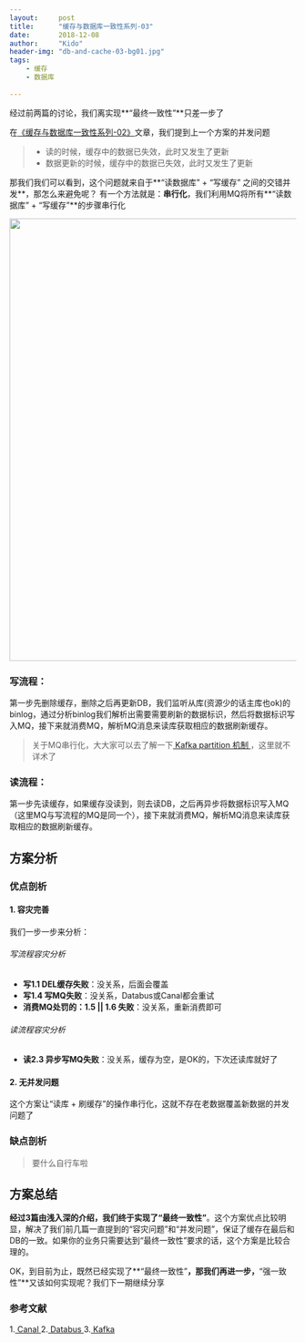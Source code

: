```yaml
---
layout:     post
title:      "缓存与数据库一致性系列-03"
date:       2018-12-08
author:     "Kido"
header-img: "db-and-cache-03-bg01.jpg"
tags:
    - 缓存
    - 数据库
    
---
```

经过前两篇的讨论，我们离实现**“最终一致性”**只差一步了

在[《缓存与数据库一致性系列-02》](/2018/12/07/db-and-cache-02/)文章，我们提到上一个方案的并发问题

> - 读的时候，缓存中的数据已失效，此时又发生了更新
> - 数据更新的时候，缓存中的数据已失效，此时又发生了更新


那我们我们可以看到，这个问题就来自于**“读数据库” + “写缓存” 之间的交错并发**，那怎么来避免呢？
有一个方法就是：**串行化**，我们利用MQ将所有**“读数据库” + “写缓存”**的步骤串行化

<img class="shadow" width="777" src="db-and-cache-03-01.jpg" />

### 写流程：
第一步先删除缓存，删除之后再更新DB，我们监听从库(资源少的话主库也ok)的binlog，通过分析binlog我们解析出需要需要刷新的数据标识，然后将数据标识写入MQ，接下来就消费MQ，解析MQ消息来读库获取相应的数据刷新缓存。

> 关于MQ串行化，大大家可以去了解一下[ Kafka partition 机制 ](http://kafka.apache.org/documentation/#intro_topics)，这里就不详术了


### 读流程：
第一步先读缓存，如果缓存没读到，则去读DB，之后再异步将数据标识写入MQ（这里MQ与写流程的MQ是同一个），接下来就消费MQ，解析MQ消息来读库获取相应的数据刷新缓存。

## 方案分析

### 优点剖析
#### 1. 容灾完善

我们一步一步来分析：

###### 写流程容灾分析

 - **写1.1 DEL缓存失败**：没关系，后面会覆盖
 - **写1.4 写MQ失败**：没关系，Databus或Canal都会重试
 - **消费MQ处罚的：1.5 || 1.6 失败**：没关系，重新消费即可

###### 读流程容灾分析

 - **读2.3 异步写MQ失败**：没关系，缓存为空，是OK的，下次还读库就好了

#### 2. 无并发问题
这个方案让“读库 + 刷缓存”的操作串行化，这就不存在老数据覆盖新数据的并发问题了

### 缺点剖析

> 要什么自行车啦

## 方案总结

**经过3篇由浅入深的介绍，我们终于实现了“最终一致性”**。这个方案优点比较明显，解决了我们前几篇一直提到的“容灾问题”和“并发问题”，保证了缓存在最后和DB的一致。如果你的业务只需要达到“最终一致性”要求的话，这个方案是比较合理的。

OK，到目前为止，既然已经实现了**“最终一致性”**，那我们再进一步，**“强一致性”**又该如何实现呢？我们下一期继续分享

### 参考文献
1.[ Canal ](https://github.com/alibaba/canal)
2.[ Databus ](https://github.com/linkedin/databus)
3.[ Kafka ](http://kafka.apache.org/)

